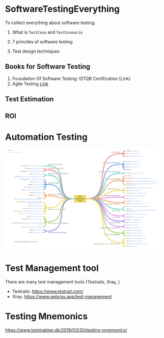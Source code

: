 # SoftwareTestingEverything
To collect everything about software testing.

1. What is `TestCase` and `TestScenario`

2. 7 princiles of software testing
3. Test design techniques 


## Books for Software Testing

1. Foundation Of Software Testing: ISTQB Certification [Link]
2. Agile Testing [Link](https://www.amazon.co.uk/gp/product/0321534468/ref=as_li_qf_asin_il_tl?ie=UTF8&tag=jamesosborn-21&creative=6738&linkCode=as2&creativeASIN=0321534468&linkId=2329466ff07991dac63044267a6333d1)



## Test Estimation

## ROI



# Automation Testing

![](https://github.com/josdoaitran/SoftwareTestingEverything/blob/master/AutomationTest/Java_Automation_Test.png)


# Test Management tool

There are many test management tools (Testrails, Xray,  )
- Testrails: https://www.testrail.com/
- Xray: https://www.getxray.app/test-management

# Testing Mnemonics
https://www.testmakker.dk/2019/03/30/testing-mnemonics/
